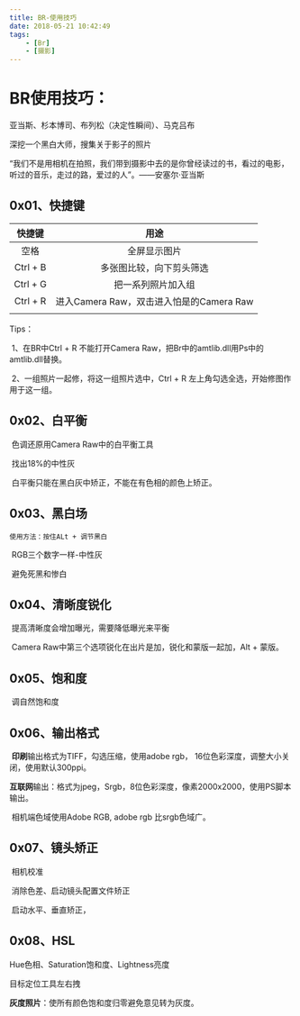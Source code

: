 ```yaml
---
title: BR-使用技巧
date: 2018-05-21 10:42:49
tags:
	- [Br]
	- [摄影]
---
```


# BR使用技巧：

亚当斯、杉本博司、布列松（决定性瞬间）、马克吕布

深挖一个黑白大师，搜集关于影子的照片

“我们不是用相机在拍照，我们带到摄影中去的是你曾经读过的书，看过的电影，听过的音乐，走过的路，爱过的人”。——安塞尔·亚当斯

<!-- more -->

## 0x01、快捷键

|  快捷键  |                   用途                   |
| :------: | :--------------------------------------: |
|   空格   |               全屏显示图片               |
| Ctrl + B |         多张图比较，向下剪头筛选         |
| Ctrl + G |            把一系列照片加入组            |
| Ctrl + R | 进入Camera Raw，双击进入怕是的Camera Raw |
|          |                                          |

Tips：

​	1、在BR中Ctrl + R 不能打开Camera Raw，把Br中的amtlib.dll用Ps中的amtlib.dll替换。

​	2、一组照片一起修，将这一组照片选中，Ctrl + R 左上角勾选全选，开始修图作用于这一组。

## 0x02、白平衡

​	色调还原用Camera Raw中的白平衡工具

​	找出18%的中性灰

​	白平衡只能在黑白灰中矫正，不能在有色相的颜色上矫正。



## 0x03、黑白场

  	使用方法：按住ALt + 调节黑白

​	RGB三个数字一样-中性灰

​	避免死黑和惨白



## 0x04、清晰度锐化

​	提高清晰度会增加曝光，需要降低曝光来平衡

​	Camera Raw中第三个选项锐化在出片是加，锐化和蒙版一起加，Alt  + 蒙版。

## 0x05、饱和度

​	调自然饱和度

## 0x06、输出格式

​	**印刷**输出格式为TIFF，勾选压缩，使用adobe rgb， 16位色彩深度，调整大小关闭，使用默认300ppi。

​	**互联网**输出：格式为jpeg，Srgb，8位色彩深度，像素2000x2000，使用PS脚本输出。

​	相机端色域使用Adobe RGB, adobe rgb 比srgb色域广。

## 0x07、镜头矫正

​	相机校准

​	消除色差、启动镜头配置文件矫正

​	启动水平、垂直矫正，

## 0x08、HSL

Hue色相、Saturation饱和度、Lightness亮度

目标定位工具左右拽

**灰度照片**：使所有颜色饱和度归零避免意见转为灰度。